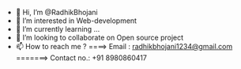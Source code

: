 - 👋 Hi, I’m @RadhikBhojani
- 👀 I’m interested in Web-development 
- 🌱 I’m currently learning ...
- 💞️ I’m looking to collaborate on Open source project
- 📫 How to reach me ? ====> Email : radhikbhojani1234@gmail.com =======> Contact no.: +91 8980860417

<!---
RadhikBhojani/RadhikBhojani is a ✨ special ✨ repository because its `README.md` (this file) appears on your GitHub profile.
You can click the Preview link to take a look at your changes.
--->
